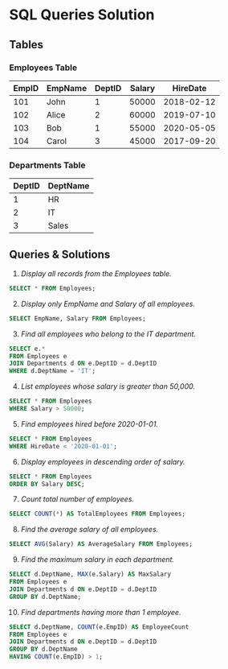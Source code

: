 # SQL Queries Solution

## Tables

### Employees Table
| EmpID | EmpName | DeptID | Salary | HireDate   |
|-------|---------|--------|--------|------------|
| 101   | John    | 1      | 50000  | 2018-02-12 |
| 102   | Alice   | 2      | 60000  | 2019-07-10 |
| 103   | Bob     | 1      | 55000  | 2020-05-05 |
| 104   | Carol   | 3      | 45000  | 2017-09-20 |

### Departments Table
| DeptID | DeptName |
|--------|----------|
| 1      | HR       |
| 2      | IT       |
| 3      | Sales    |


## Queries & Solutions

1. *Display all records from the Employees table.*
```sql
SELECT * FROM Employees;
```

2. *Display only EmpName and Salary of all employees.*
```sql
SELECT EmpName, Salary FROM Employees;
```

3. *Find all employees who belong to the IT department.*
```sql
SELECT e.*
FROM Employees e
JOIN Departments d ON e.DeptID = d.DeptID
WHERE d.DeptName = 'IT';
```

4. *List employees whose salary is greater than 50,000.*
```sql
SELECT * FROM Employees
WHERE Salary > 50000;
```

5. *Find employees hired before 2020-01-01.*
```sql
SELECT * FROM Employees
WHERE HireDate < '2020-01-01';
```

6. *Display employees in descending order of salary.*
```sql
SELECT * FROM Employees
ORDER BY Salary DESC;
```

7. *Count total number of employees.*
```sql
SELECT COUNT(*) AS TotalEmployees FROM Employees;
```

8. *Find the average salary of all employees.*
```sql
SELECT AVG(Salary) AS AverageSalary FROM Employees;
```

9. *Find the maximum salary in each department.*
```sql
SELECT d.DeptName, MAX(e.Salary) AS MaxSalary
FROM Employees e
JOIN Departments d ON e.DeptID = d.DeptID
GROUP BY d.DeptName;
```

10. *Find departments having more than 1 employee.*
```sql
SELECT d.DeptName, COUNT(e.EmpID) AS EmployeeCount
FROM Employees e
JOIN Departments d ON e.DeptID = d.DeptID
GROUP BY d.DeptName
HAVING COUNT(e.EmpID) > 1;
```
